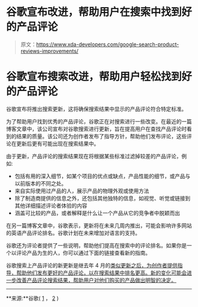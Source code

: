 # 谷歌宣布改进，帮助用户在搜索中找到好的产品评论

> 原文：<https://www.xda-developers.com/google-search-product-reviews-improvements/>

# 谷歌宣布搜索改进，帮助用户轻松找到好的产品评论

谷歌宣布将推出搜索更新，这将确保搜索结果中显示的产品评论符合特定标准。

为了帮助用户找到优秀的产品评论，谷歌正在对搜索进行一些改变。在最近的一篇博客文章中，该公司宣布对谷歌搜索进行更新，旨在提高用户在查找产品评论时看到的结果的质量。该公司还为创作者发布了指导方针，帮助他们发布评论，这些评论在更新后更有可能出现在搜索结果中。

由于更新，产品评论的搜索结果现在将根据某些标准过滤掉较差的产品评论，例如:

*   包括有用的深入细节，如某个项目的优点或缺点，产品性能的细节，或产品与以前版本的不同之处。
*   来自实际使用过产品的人，展示产品的物理外观或使用方法
*   除了制造商提供的信息之外，还包括其他独特的信息，如视觉、听觉或链接到其他详细描述评论者体验的内容
*   涵盖可比较的产品，或者解释是什么让一个产品从它的竞争者中脱颖而出

在另一篇博客文章中，谷歌表示，更新将在未来几周内推出，可能会影响许多网站的英语产品评论排名。谷歌计划在未来增加对语言的支持。

谷歌还为评论者提供了一些说明，帮助他们提高在搜索中的评论排名。如果你是一个以评论产品为生的人，你可以通过下面的链接查看新的指南。

谷歌搜索上产品评论的新更新是继去年 4 月的[类似更新之后，为创作者提供指导，帮助他们发布更好的产品评论，以在搜索结果中排名更高。新的变化可能会进一步改善产品评论搜索结果，帮助用户对他们购买的产品做出明智的决定。](https://www.xda-developers.com/google-search-prioritize-in-depth-content-product-reviews/)

* * *

**来源:**谷歌( [1](https://blog.google/products/search/more-helpful-product-reviews/) ， [2](https://developers.google.com/search/blog/2022/03/product-review-ranking-one-year-on?s=09) )